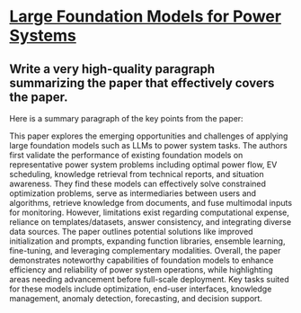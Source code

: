 # [Large Foundation Models for Power Systems](https://arxiv.org/abs/2312.07044)

## Write a very high-quality paragraph summarizing the paper that effectively covers the paper.

 Here is a summary paragraph of the key points from the paper:

This paper explores the emerging opportunities and challenges of applying large foundation models such as LLMs to power system tasks. The authors first validate the performance of existing foundation models on representative power system problems including optimal power flow, EV scheduling, knowledge retrieval from technical reports, and situation awareness. They find these models can effectively solve constrained optimization problems, serve as intermediaries between users and algorithms, retrieve knowledge from documents, and fuse multimodal inputs for monitoring. However, limitations exist regarding computational expense, reliance on templates/datasets, answer consistency, and integrating diverse data sources. The paper outlines potential solutions like improved initialization and prompts, expanding function libraries, ensemble learning, fine-tuning, and leveraging complementary modalities. Overall, the paper demonstrates noteworthy capabilities of foundation models to enhance efficiency and reliability of power system operations, while highlighting areas needing advancement before full-scale deployment. Key tasks suited for these models include optimization, end-user interfaces, knowledge management, anomaly detection, forecasting, and decision support.
